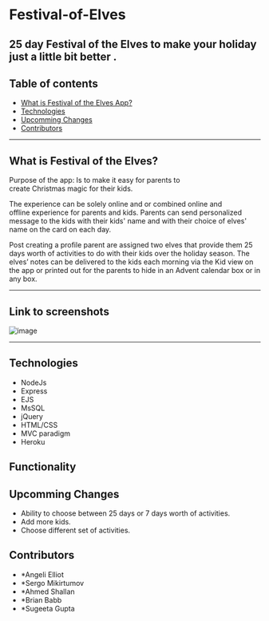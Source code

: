 # Festival-of-Elves
25 day Festival of the Elves to make your holiday just a little bit better .
---- 

 ## Table of contents
* [What is Festival of the Elves App?](#what-is-FOTEA)
* [Technologies](#technologies)
* [Upcomming Changes](#upcomming-changes)
* [Contributors](#contributors)

----

## What is Festival of the Elves? 

Purpose of the app: Is to make it easy for parents to create Christmas magic for their kids. 

The experience can be solely online and or combined online and offline experience for parents and kids. Parents can send personalized message to the kids with their kids' name and with their choice of elves' name on the card on each day.

Post creating a profile parent are assigned two elves that provide them 25 days worth of activities to do with their kids over the holiday season. The elves’ notes can be delivered to the kids each morning via the Kid view on the app or printed out for the parents to hide in an Advent calendar box or in any box.

----

## Link to screenshots
![image](https://github.com/Sugeeta32/Bootstrap-Portfolio/blob/master/images/Screenshot%20(64).png)

----

## Technologies

* NodeJs
* Express
* EJS
* MsSQL
* jQuery
* HTML/CSS
* MVC paradigm
* Heroku

## Functionality


## Upcomming Changes
* Ability to choose between 25 days or 7 days worth of activities. 
* Add more kids.
* Choose different set of activities.


## Contributors

* *Angeli Elliot
* *Sergo Mikirtumov
* *Ahmed Shallan
* *Brian Babb
* *Sugeeta Gupta
    
